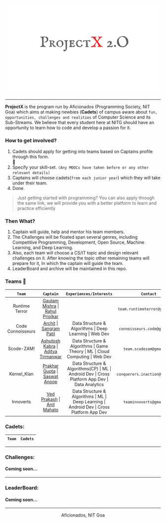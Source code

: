 <h1 align="center">
  <br>
   <img src="Cover.png" alt="ProjectX 2.O" title="ProjectX 2.O" />
  <br>
</h1>


------

**ProjectX** is the program run by Aficionados (Programming Society, NIT Goa) which aims at making newbies (**Cadets**) of campus aware about `fun, opportunities, challenges and realities` of Computer Science and its Sub-Streams. We believe that every student here at NITG should have an opportunity to learn how to code and develop a passion for it.

### How to get involved?
1. Cadets should apply for getting into teams based on Captains profile through this form. <br>
:link: 
2. Specify your skill-set. `(Any MOOCs have taken before or any other relevant details)`
3. Captains will choose cadets(`from each junior year`) which they will take under their team.
4. Done.

> Just getting started with programming? You can also apply through the same link, we will provide you with a better platform to learn and practice efficiently

### Then What?
1. Captain will guide, help and mentor his team members.
2.  The Challenges will be floated span several genres, including Competitive Programming, Development, Open Source, Machine Learning, and Deep Learning.
3. Also, each team will choose a CS/IT topic and design relevant challenges on it. After knowing the topic other remaining teams will prepare for it, In which the captain will guide the team.
6. LeaderBoard and archive will be maintained in this repo.

### Teams :triangular_flag_on_post:

| `Team`| `Captain`| `Experiences/Interests`| `Contact` |
|:---:|:---------:|:---:|:---:|
| Runtime Terror |[Gautam Mishra](https://www.linkedin.com/in/gautam-mishra-446397a7/) \| [Rahul Priolkar](https://www.linkedin.com/in/rahul-priolkar-46938616a/)| | `team.runtimeterror@gmail.com` | 
| Code Connoisseurs | [Archit](https://www.linkedin.com/in/garg4/) \| [Sangram Patil](https://www.linkedin.com/in/sangram-patil-a90957170/) | Data Structure & Algorithms \| Deep Learning \| Web Dev | `connoisseurs.code@gmail.com` |
| Scode-ZAM! | [Ashutosh Kabra](https://www.linkedin.com/in/ashutosh-kabra-a349a1160/) \| [Aditya Tirmanwar](https://www.linkedin.com/in/aditya-tirmanwar-352a50171/)| Data Structure & Algorithms \| Game Theory \| ML \| Cloud Computing \| Web Dev | `team.scodezam@gmail.com` |
| Kernel_Klan | [Prakhar Gupta](https://www.linkedin.com/in/prakhar-gupta-384b83156/) \| [Saswat Anoop](https://www.linkedin.com/in/saswat-anoop-836126151/)| Data Structure & Algorithms(CP) \| ML \| Android Dev \| Cross Platform App Dev \| Data Analytics | `conquerers.inaction@gmail.com` |
| Innoverts | [Ved Prakash](https://www.linkedin.com/in/reachvedprakash/) \| [Anit Mahato](https://www.linkedin.com/in/anit-mahato-825147168/)| Data Structure & Algorithms \| ML \| Deep Learning \| Android Dev \| Cross Platform App Dev| `teaminnoverts@gmail.com` |

### Cadets:
| `Team`| `Cadets`|
|-|-|

----

### Challenges:
#### Coming soon...

----

### LeaderBoard: 
#### Coming soon...

----

<p align="center">
  Aficionados, NIT Goa
</p>

